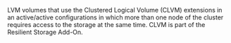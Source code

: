 LVM volumes that use the Clustered Logical Volume (CLVM) extensions in an active/active configurations in which more than one node of the cluster requires access to the storage at the same time. CLVM is part of the Resilient Storage Add-On. 
